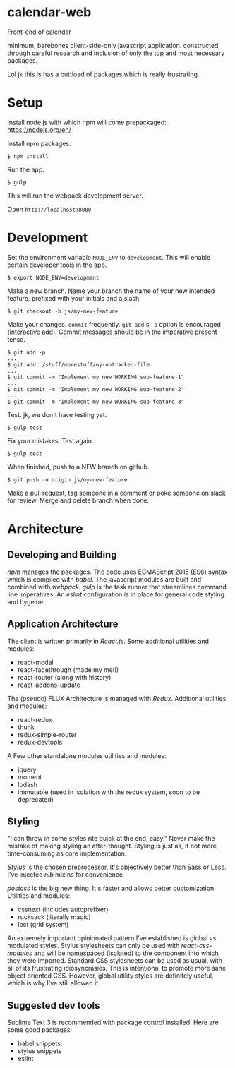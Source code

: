 # calendar-web
Front-end of calendar


minimum, barebones client-side-only javascript application. constructed through careful research and inclusion of only the top and most necessary packages.

Lol jk this is has a buttload of packages which is really frustrating.



# Setup

Install node.js with which npm will come prepackaged: https://nodejs.org/en/

Install npm packages.
```
$ npm install
```
Run the app.
```
$ gulp
```

This will run the webpack development server.

Open `http://localhost:8080`.

# Development
Set the environment variable `NODE_ENV` to `development`. This will enable certain developer tools in the app.
```
$ export NODE_ENV=development
```

Make a new branch. Name your branch the name of your new intended feature, prefixed with your initials and a slash.
```
$ git checkout -b js/my-new-feature
```

Make your changes. `commit` frequently. `git add`'s `-p` option is encouraged (interactive add). Commit messages should be in the imperative present tense.
```
$ git add -p
...
$ git add ./stuff/morestuff/my-untracked-file
...
$ git commit -m "Implement my new WORKING sub-feature-1"
...
$ git commit -m "Implement my new WORKING sub-feature-2"
...
$ git commit -m "Implement my new WORKING sub-feature-3"
```

Test. jk, we don't have testing yet.

```
$ gulp test
```

Fix your mistakes. Test again.
```
$ gulp test
```

When finished, push to a NEW branch on github.
```
$ git push -u origin js/my-new-feature
```

Make a pull request, tag someone in a comment or poke someone on slack for review. Merge and delete branch when done.



# Architecture
## Developing and Building 
*npm* manages the packages. The code uses ECMAScript 2015 (ES6) syntax which is compiled with *babel*. The javascript modules are built and combined with *webpack*. *gulp* is the task runner that streamlines command line imperatives. An *eslint* configuration is in place for general code styling and hygeine.



## Application Architecture
The client is written primarily in *React.js*. Some additional utilities and modules:
 - react-modal
 - react-fadethrough (made my me!!)
 - react-router (along with history)
 - react-addons-update

The (pseudo) FLUX Architecture is managed with *Redux*. Additional utilities and modules:
 - react-redux
 - thunk
 - redux-simple-router
 - redux-devtools

A Few other standalone modules utilities and modules:
 - jquery
 - moment
 - lodash
 - immutable (used in isolation with the redux system, soon to be deprecated)


## Styling
"I can throw in some styles rite quick at the end, easy." Never make the mistake of making styling an after-thought. Styling is just as, if not more, time-consuming as core implementation.

*Stylus* is the chosen preprocessor. It's objectively better than Sass or Less. I've injected *nib* mixins for convenience.

*postcss* is the big new thing. It's faster and allows better customization. Utilities and modules:
 - cssnext (includes autoprefixer)
 - rucksack (literally magic)
 - lost (grid system)

An extremely important opinionated pattern I've established is global vs modulated styles. Stylus stylesheets can only be used with *react-css-modules* and will be namespaced (isolated) to the component into which they were imported. Standard CSS stylesheets can be used as usual, with all of its frustrating idiosyncrasies. This is intentional to promote more sane object oriented CSS. However, global utility styles are definitely useful, which is why I've still allowed it.



## Suggested dev tools
Sublime Text 3 is recommended with package control installed. Here are some good packages:
 - babel snippets.
 - stylus snippets
 - eslint



